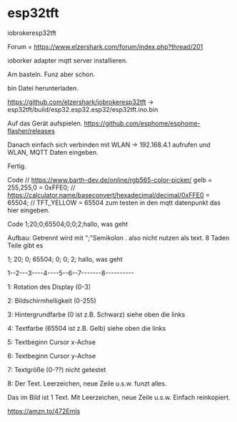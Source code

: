 # esp32tft
iobrokeresp32tft

Forum = https://www.elzershark.com/forum/index.php?thread/201

ioborker adapter mqtt server installieren.

Am basteln. Funz aber schon.

bin Datei herunterladen.

https://github.com/elzershark/iobrokeresp32tft -> esp32tft/build/esp32.esp32.esp32/esp32tft.ino.bin

Auf das Gerät aufspielen. https://github.com/esphome/esphome-flasher/releases

Danach einfach sich verbinden mit WLAN -> 192.168.4.1 aufrufen und WLAN, MQTT Daten eingeben.

Fertig.

Code // https://www.barth-dev.de/online/rgb565-color-picker/ gelb = 255,255,0 = 0xFFE0; // https://calculator.name/baseconvert/hexadecimal/decimal/0xFFE0 = 65504; // TFT_YELLOW = 65504 zum testen in den mqtt datenpunkt das hier eingeben.

Code 1;20;0;65504;0;0;2;hallo, was geht

Aufbau: Getrennt wird mit ";"Semikolon . also nicht nutzen als text. 8 Taden Teile gibt es

1; 20; 0; 65504; 0; 0; 2; hallo, was geht

1--2---3----4----5--6--7-------8----------

1: Rotation des Display (0-3)

2: Bildschirmhelligkeit (0-255)

3: Hintergrundfarbe (0 ist z.B. Schwarz) siehe oben die links

4: Textfarbe (65504 ist z.B. Gelb) siehe oben die links

5: Textbeginn Cursor x-Achse

6: Textbeginn Cursor y-Achse

7: Textgröße (0-??) nicht getestet

8: Der Text. Leerzeichen, neue Zeile u.s.w. funzt alles.

Das im Bild ist 1 Text. Mit Leerzeichen, neue Zeile u.s.w. Einfach reinkopiert.

https://amzn.to/472Emls